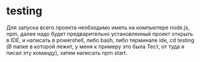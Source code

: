 # testing
Для запуска всего проекта необходимо иметь на компьютере node.js, npm, далее надо будет предварительно установленный проект открыть в IDE, и написать в powershell, либо bash, либо терминале ide, cd testing (В папке в которой лежит, у меня к примеру это была Тест, от туда я писал эту команду), затем написать npm start.
